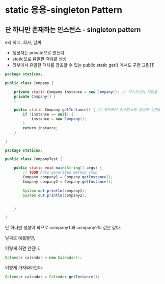 # static 응용-singleton Pattern
## 단 하나만 존재하는 인스턴스 - singleton pattern
ex) 학교, 회사, 날짜

- 생성자는 private으로 만든다.
- static으로 유일한 객체를 생성
- 외부에서 유일한 객체를 참조할 수 있는 public static get() 메서드 구현
그림[1]

```java
package staticex;

public class Company {

	private static Company instance = new Company(); // 자기자신의 타입을 가진 변수 인스턴스를 만든다.
	private Company() {
	}

	public static Company getInstance() { // 외부에서 인스턴스의 생성과 상관없이 호출하기위해 static으로 한다.
		if (instance == null) {
			instance = new Company();
		}
		return instance;
	}

}

```

```java
package staticex;

public class CompanyTest {

	public static void main(String[] args) {
		// TODO Auto-generated method stub
		Company company1 = Company.getInstance();
		Company company2 = Company.getInstance();
		
		System.out.println(company1);
		System.out.println(company2);
	

	}

}
```
단 하나만 생성이 되므로 company1 과 company2의 값은 같다.

날짜로 예를들면,

이렇게 하면 안된다.

```java
Calendar calendar = new Calendar();
```
이렇게 가져와야한다.

```java
Calendar calendar = Calendar.getInstance();
```